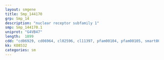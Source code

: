 ```yaml
---
layout: smgene
title: Smp_144170
grp: Smp_14
description: "nuclear receptor subfamily 1"
smp: Smp_144170.1
uniprot: "G4VB47"
length:  1899
cdd: "cd06929, cd06964, cl02596, cl11397, pfam00104, pfam00105, smart00399, smart00430"
kk: K08532
categories: sm
---
```

